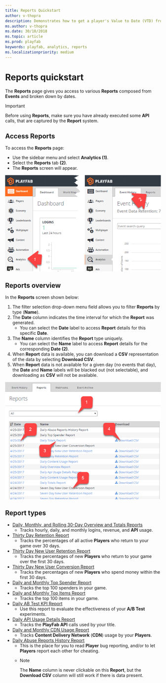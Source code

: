 ```yaml
---
title: Reports Quickstart
author: v-thopra
description: Demonstrates how to get a player's Value to Date (VTD) from their Player Profile.
ms.author: v-thopra
ms.date: 30/10/2018
ms.topic: article
ms.prod: playfab
keywords: playfab, analytics, reports
ms.localizationpriority: medium
---
```


# Reports quickstart

The **Reports** page gives you access to various **Reports** composed from **Events** and broken down by dates.

> [!IMPORTANT]
> Before using **Reports**, make sure you have already executed some **API** calls, that are captured by the **Report** system.

## Access Reports

To access the **Reports** page:

- Use the sidebar menu and select **Analytics (1)**.
- Select the **Reports** tab **(2)**.
- The **Reports** screen will appear.

![Game Manager - Analytics - Reports](media/tutorials/game-manager-analytics-open-reports.png)  

## Reports overview

In the **Reports** screen shown below:

1. The filter selection drop-down menu field allows you to filter **Reports** by type (**Name**).
2. The **Date** column indicates the time interval for which the **Report** was generated.
   - You can select the **Date** label to access **Report** details for this specific **Date**.
3. The **Name** column identifies the **Report** type uniquely.
   - You can select the **Name** label to access **Report** details for the corresponding **Date (2)**.
4. When **Report** data is available, you can download a **CSV** representation of the data by selecting **Download CSV**.
5. When **Report** data is not available for a given day (no events that day), the **Date** and **Name** labels will be blacked out (not selectable), and downloading as **CSV** will not be available.

![Game Manager - Analytics - Reports](media/tutorials/game-manager-analytics-reports-overview.png)  

## Report types

- [Daily, Monthly, and Rolling 30-Day Overview and Totals Reports](daily-monthly-and-rolling-30-day-overview-and-totals-reports.md)
  - Tracks hourly, daily, and monthly logins, revenue, and **API** usage.
- [Thirty Day Retention Report](thirty-day-retention-report.md)
  - Tracks the percentages of all active **Players** who return to your game over 30 days.
- [Thirty Day New User Retention Report](thirty-day-new-user-retention-report.md) 
  - Tracks the percentages of new **Players** who return to your game over the first 30 days.
- [Thirty Day New User Conversion Report](thirty-day-new-user-conversion-report.md) 
  - Tracks the percentages of new **Players** who spend money within the first 30 days.
- [Daily and Monthly Top Spender Report](daily-and-monthly-top-spender-report.md)
  - Tracks the top 100 spenders in your game.
- [Daily and Monthly Top Items Report](daily-and-monthly-top-items-report.md) 
  - Tracks the top 100 items in your game.
- [Daily AB Test KPI Report](daily-ab-test-kpi-report.md)
  - Use this report to evaluate the effectiveness of your **A/B Test** experiments.
- [Daily API Usage Details Report](daily-api-usage-details-report.md) 
  - Tracks the **PlayFab API** calls used by your title.
- [Daily and Monthly CDN Usage Report](daily-and-monthly-cdn-usage-report.md)
  - Tracks **Content Delivery Network** (**CDN**) usage by your **Players**.
- [Daily Abuse Reports History Report](daily-abuse-reports-history-report.md) 
  - This is the place for you to read **Player** bug reporting, and/or to let **Players** report each other for cheating.
  - > [!NOTE]
    > The **Name** column is never clickable on this **Report**, but the **Download CSV** column will still work if there is data present.
